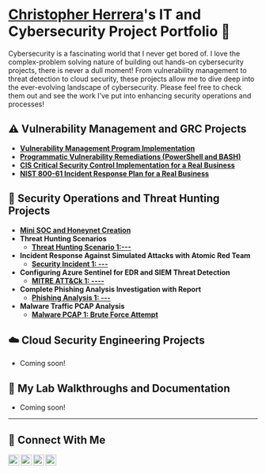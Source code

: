 # <a href="https://www.linkedin.com/in/chris-herrera-cyber/">Christopher Herrera</a>'s IT and Cybersecurity Project Portfolio 🔐

Cybersecurity is a fascinating world that I never get bored of. I love the complex-problem solving nature of building out hands-on cybersecurity projects, there is never a dull moment! From vulnerability management to threat detection to cloud security, these projects allow me to dive deep into the ever-evolving landscape of cybersecurity. Please feel free to check them out and see the work I’ve put into enhancing security operations and processes!


## ⚠️ Vulnerability Management and GRC Projects

- **[Vulnerability Management Program Implementation](https://github.com/ChrisHerrera90/)**
- **[Programmatic Vulnerability Remediations (PowerShell and BASH)](https://github.com/ChrisHerrera90/programmatic-vulnerability-remediations)**
- **[CIS Critical Security Control Implementation for a Real Business](https://github.com/ChrisHerrera90/)**
- **[NIST 800-61 Incident Response Plan for a Real Business ](https://github.com/ChrisHerrera90/)**

## 🚨 Security Operations and Threat Hunting Projects

- **[Mini SOC and Honeynet Creation](https://github.com/ChrisHerrera90/)**
- **Threat Hunting Scenarios**
  - **[Threat Hunting Scenario 1:---](https://github.com/ChrisHerrera90/)**
- **Incident Response Against Simulated Attacks with Atomic Red Team**
  - **[Security Incident 1: ---](https://github.com/ChrisHerrera90/)**
- **Configuring Azure Sentinel for EDR and SIEM Threat Detection**
  - **[MITRE ATT&Ck 1: ----](https://github.com/ChrisHerrera90/)**
- **Complete Phishing Analysis Investigation with Report**
  - **[Phishing Analysis 1: ---](https://github.com/ChrisHerrera90/)**
- **Malware Traffic PCAP Analysis**
  - **[Malware PCAP 1: Brute Force Attempt](https://github.com/ChrisHerrera90/)**


## ☁️ Cloud Security Engineering Projects

- Coming soon!

## 🧪 My Lab Walkthroughs and Documentation

- Coming soon!
  
<hr/>

## 🤳 Connect With Me

[<img align="left" alt="___________ | YouTube" width="22px" src="https://cdn.jsdelivr.net/npm/simple-icons@v3/icons/youtube.svg" />][youtube]
[<img align="left" alt="___________ | Twitter" width="22px" src="https://cdn.jsdelivr.net/npm/simple-icons@v3/icons/twitter.svg" />][twitter]
[<img align="left" alt="chris-herrera-cyber | LinkedIn" width="22px" src="https://cdn.jsdelivr.net/npm/simple-icons@v3/icons/linkedin.svg" />][linkedin]
[<img align="left" alt="___________ | Instagram" width="22px" src="https://cdn.jsdelivr.net/npm/simple-icons@v3/icons/instagram.svg" />][instagram]

[twitter]: https://twitter.com/___________
[youtube]: https://www.youtube.com/c/___________
[instagram]: https://www.instagram.com/___________
[linkedin]: https://linkedin.com/in/chris-herrera-90

<!--
<img width="35" alt="image" src="https://github.com/user-attachments/assets/2f41c7cd-5ea8-4475-b451-a37161b6c3fb"> 
<img width="35" alt="image" src="https://github.com/user-attachments/assets/77649969-9910-4994-8b96-74a116cfb2a8">
-->
